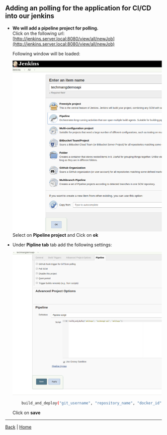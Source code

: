 ##  Adding an polling for the application for CI/CD into our jenkins


- **We will add a pipeline project for polling.**   
  Click on the following url:
  [http://jenkins.server.local:8080/view/all/newJob](http://jenkins.server.local:8080/view/all/newJob)  
  
  Following window will be loaded:  
  
  ![New Pipeline Project](assets/screenshot_pipeline_0.png  "getting_started")  
  Select on **Pipeline project** and Cick on **ok**
  
- Under **Pipline tab** tab add the following settings:  

  ![pipline](assets/screenshot_pipeline_1.png  "getting_started") 
  ```bash
      build_and_deploy("git_username", "repository_name", "docker_id");
  ```
  Click on **save**
---
[Back](/scripts/README.md) | [Home](/scripts/README.md)